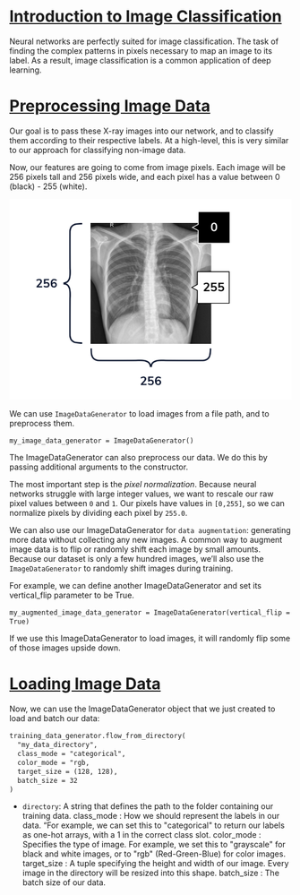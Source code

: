 # [Introduction to Image Classification](https://www.codecademy.com/paths/build-deep-learning-models-with-tensorflow/tracks/dlsp-classification-track/modules/dlsp-image-classification/lessons/image-classification/exercises/introduction-to-image-classification)
Neural networks are perfectly suited for image classification.
The task of finding the complex patterns in pixels necessary to map an image to its label.
As a result, image classification is a common application of deep learning.

# [Preprocessing Image Data](https://www.codecademy.com/paths/build-deep-learning-models-with-tensorflow/tracks/dlsp-classification-track/modules/dlsp-image-classification/lessons/image-classification/exercises/preprocessing-image-data)
Our goal is to pass these X-ray images into our network, and to classify them according to their respective labels.
At a high-level, this is very similar to our approach for classifying non-image data.

Now, our features are going to come from image pixels.
Each image will be 256 pixels tall and 256 pixels wide, and each pixel has a value between 0 (black) - 255 (white).

![X-ray image](xray_diagram_labeled.png)

We can use `ImageDataGenerator` to load images from a file path, and to preprocess them. 
```
my_image_data_generator = ImageDataGenerator()
```
The ImageDataGenerator can also preprocess our data.
We do this by passing additional arguments to the constructor.

The most important step is the *pixel normalization*.
Because neural networks struggle with large integer values, we want to rescale our raw pixel values between `0` and `1`.
Our pixels have values in `[0,255]`, so we can normalize pixels by dividing each pixel by `255.0`.

We can also use our ImageDataGenerator for `data augmentation`: generating more data without collecting any new images.
A common way to augment image data is to flip or randomly shift each image by small amounts.
Because our dataset is only a few hundred images, we’ll also use the `ImageDataGenerator` to randomly shift images during training.

For example, we can define another ImageDataGenerator and set its vertical_flip parameter to be True.
```
my_augmented_image_data_generator = ImageDataGenerator(vertical_flip = True)
```
If we use this ImageDataGenerator to load images, it will randomly flip some of those images upside down.

# [Loading Image Data](https://www.codecademy.com/paths/build-deep-learning-models-with-tensorflow/tracks/dlsp-classification-track/modules/dlsp-image-classification/lessons/image-classification/exercises/loading-image-data)
Now, we can use the ImageDataGenerator object that we just created to load and batch our data:
```
training_data_generator.flow_from_directory(
  "my_data_directory",
  class_mode = "categorical",
  color_mode = "rgb,
  target_size = (128, 128),
  batch_size = 32
)
```
* `directory`: A string that defines the path to the folder containing our training data.
class_mode : How we should represent the labels in our data. “For example, we can set this to "categorical" to return our labels as one-hot arrays, with a 1 in the correct class slot.
color_mode : Specifies the type of image. For example, we set this to "grayscale" for black and white images, or to "rgb" (Red-Green-Blue) for color images.
target_size : A tuple specifying the height and width of our image. Every image in the directory will be resized into this shape.
batch_size : The batch size of our data.

